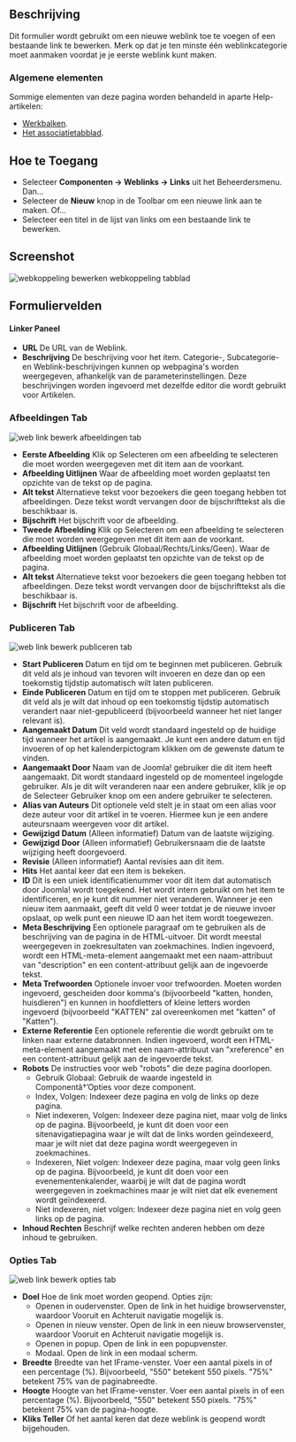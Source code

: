 <!-- Filename: Help4.x:Components_Weblinks_Links_Edit  / Display title: Web Link: Bewerken -->

## Beschrijving

Dit formulier wordt gebruikt om een nieuwe weblink toe te voegen of een bestaande link te bewerken. Merk op dat je ten minste één weblinkcategorie moet aanmaken voordat je je eerste weblink kunt maken.

### Algemene elementen

Sommige elementen van deze pagina worden behandeld in aparte Help-artikelen:

* [Werkbalken](jdocmanual?article=help/common-elements/toolbars).
* [Het associatietabblad](jdocmanual?article=help/common-elements/edit-associations).

## Hoe te Toegang

- Selecteer **Componenten → Weblinks → Links** uit het
  Beheerdersmenu. Dan...
- Selecteer de **Nieuw** knop in de Toolbar om een nieuwe link aan te maken. Of...
- Selecteer een titel in de lijst van links om een bestaande link te bewerken.

## Screenshot

![webkoppeling bewerken webkoppeling tabblad](../../../nl/images/weblinks/web-link-edit-web-link-tab.png)

## Formuliervelden

#### Linker Paneel

- **URL** De URL van de Weblink.
- **Beschrijving** De beschrijving voor het item. Categorie-, Subcategorie-
  en Weblink-beschrijvingen kunnen op webpagina's worden weergegeven, afhankelijk van de
  parameterinstellingen. Deze beschrijvingen worden ingevoerd met dezelfde 
  editor die wordt gebruikt voor Artikelen.

### Afbeeldingen Tab

![web link bewerk afbeeldingen tab](../../../nl/images/weblinks/web-link-edit-web-link-images-tab.png)

- **Eerste Afbeelding** Klik op Selecteren om een afbeelding te selecteren die moet worden weergegeven 
  met dit item aan de voorkant.
- **Afbeelding Uitlijnen** Waar de afbeelding moet worden geplaatst ten opzichte van de tekst op de pagina.
- **Alt tekst** Alternatieve tekst voor bezoekers die geen toegang hebben tot afbeeldingen. Deze tekst wordt 
  vervangen door de bijschrifttekst als die beschikbaar is.
- **Bijschrift** Het bijschrift voor de afbeelding.
- **Tweede Afbeelding** Klik op Selecteren om een afbeelding te selecteren die moet worden weergegeven 
  met dit item aan de voorkant.
- **Afbeelding Uitlijnen** (Gebruik Globaal/Rechts/Links/Geen). Waar de afbeelding moet worden geplaatst 
  ten opzichte van de tekst op de pagina.
- **Alt tekst** Alternatieve tekst voor bezoekers die geen toegang hebben tot afbeeldingen. Deze tekst wordt 
  vervangen door de bijschrifttekst als die beschikbaar is.
- **Bijschrift** Het bijschrift voor de afbeelding.

### Publiceren Tab

![web link bewerk publiceren tab](../../../nl/images/weblinks/web-link-edit-web-link-publishing-tab.png)

- **Start Publiceren** Datum en tijd om te beginnen met publiceren. Gebruik dit veld als je inhoud 
  van tevoren wilt invoeren en deze dan op een toekomstig tijdstip automatisch wilt laten publiceren.
- **Einde Publiceren** Datum en tijd om te stoppen met publiceren. Gebruik dit veld als je wilt dat 
  inhoud op een toekomstig tijdstip automatisch verandert naar niet-gepubliceerd (bijvoorbeeld wanneer het 
  niet langer relevant is).
- **Aangemaakt Datum** Dit veld wordt standaard ingesteld op de huidige tijd wanneer het 
  artikel is aangemaakt. Je kunt een andere datum en tijd invoeren of op het kalenderpictogram klikken 
  om de gewenste datum te vinden.
- **Aangemaakt Door** Naam van de Joomla! gebruiker die dit item heeft aangemaakt. Dit wordt standaard ingesteld 
  op de momenteel ingelogde gebruiker. Als je dit wilt veranderen naar een andere gebruiker, klik je op de 
  Selecteer Gebruiker knop om een andere gebruiker te selecteren.
- **Alias van Auteurs** Dit optionele veld stelt je in staat om een ​​alias voor deze auteur voor dit 
  artikel in te voeren. Hiermee kun je een andere auteursnaam weergeven voor dit artikel.
- **Gewijzigd Datum** (Alleen informatief) Datum van de laatste wijziging.
- **Gewijzigd Door** (Alleen informatief) Gebruikersnaam die de laatste wijziging heeft doorgevoerd.
- **Revisie** (Alleen informatief) Aantal revisies aan dit item.
- **Hits** Het aantal keer dat een item is bekeken.
- **ID** Dit is een uniek identificatienummer voor dit item dat automatisch door Joomla! wordt toegekend. 
  Het wordt intern gebruikt om het item te identificeren, en je kunt dit nummer niet veranderen. Wanneer 
  je een nieuw item aanmaakt, geeft dit veld 0 weer totdat je de nieuwe invoer opslaat, op welk punt een nieuwe 
  ID aan het item wordt toegewezen.
- **Meta Beschrijving** Een optionele paragraaf om te gebruiken als de beschrijving van de pagina in de 
  HTML-uitvoer. Dit wordt meestal weergegeven in zoekresultaten van zoekmachines. Indien ingevoerd, 
  wordt een HTML-meta-element aangemaakt met een naam-attribuut van "description" en een content-attribuut gelijk 
  aan de ingevoerde tekst.
- **Meta Trefwoorden** Optionele invoer voor trefwoorden. Moeten worden ingevoerd, gescheiden door komma's 
  (bijvoorbeeld "katten, honden, huisdieren") en kunnen in hoofdletters of kleine letters worden ingevoerd 
  (bijvoorbeeld "KATTEN" zal overeenkomen met "katten" of "Katten").
- **Externe Referentie** Een optionele referentie die wordt gebruikt om te linken naar externe 
  databronnen. Indien ingevoerd, wordt een HTML-meta-element aangemaakt met een naam-attribuut van 
  "xreference" en een content-attribuut gelijk aan de ingevoerde tekst.
- **Robots** De instructies voor web "robots" die deze pagina doorlopen.
  - Gebruik Globaal: Gebruik de waarde ingesteld in Componentâ†’Opties voor deze component.
  - Index, Volgen: Indexeer deze pagina en volg de links op deze pagina.
  - Niet indexeren, Volgen: Indexeer deze pagina niet, maar volg de links op de pagina. Bijvoorbeeld, 
    je kunt dit doen voor een sitenavigatiepagina waar je wilt dat de links worden geïndexeerd, maar je 
    wilt niet dat deze pagina wordt weergegeven in zoekmachines.
  - Indexeren, Niet volgen: Indexeer deze pagina, maar volg geen links op de pagina. Bijvoorbeeld, je 
    kunt dit doen voor een evenementenkalender, waarbij je wilt dat de pagina wordt weergegeven in 
    zoekmachines maar je wilt niet dat elk evenement wordt geïndexeerd.
  - Niet indexeren, niet volgen: Indexeer deze pagina niet en volg geen links op de pagina.
- **Inhoud Rechten** Beschrijf welke rechten anderen hebben om deze inhoud te gebruiken.

### Opties Tab

![web link bewerk opties tab](../../../nl/images/weblinks/web-link-edit-web-link-options-tab.png)

- **Doel** Hoe de link moet worden geopend. Opties zijn:
  - Openen in oudervenster. Open de link in het huidige browservenster, 
    waardoor Vooruit en Achteruit navigatie mogelijk is.
  - Openen in nieuw venster. Open de link in een nieuw browservenster, 
    waardoor Vooruit en Achteruit navigatie mogelijk is.
  - Openen in popup. Open de link in een popupvenster.
  - Modaal. Open de link in een modaal scherm.
- **Breedte** Breedte van het IFrame-venster. Voer een aantal pixels in of
  een percentage (%). Bijvoorbeeld, "550" betekent 550 pixels. "75%" betekent 
  75% van de paginabreedte.
- **Hoogte** Hoogte van het IFrame-venster. Voer een aantal pixels in of een 
  percentage (%). Bijvoorbeeld, "550" betekent 550 pixels. "75%" betekent 
  75% van de pagina-hoogte.
- **Kliks Teller** Of het aantal keren dat deze weblink is geopend wordt bijgehouden.

